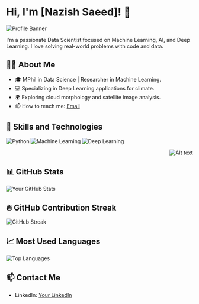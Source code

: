 # Hi, I'm [Nazish Saeed]! 👋

![Profile Banner](https://your-cdn-link.com/banner.gif)

I'm a passionate Data Scientist focused on Machine Learning, AI, and Deep Learning. I love solving real-world problems with code and data.

## 🧑‍💻 About Me
- 🎓 MPhil in Data Science | Researcher in Machine Learning.
- 💻 Specializing in Deep Learning applications for climate.
- 🌍 Exploring cloud morphology and satellite image analysis.
- 📫 How to reach me: [Email](nazish63663@gmail.com)

## 🚀 Skills and Technologies
![Python](https://img.shields.io/badge/Python-3.8-blue?logo=python&logoColor=white&style=for-the-badge)
![Machine Learning](https://img.shields.io/badge/Machine%20Learning-ML-yellow?logo=google&logoColor=white&style=for-the-badge)
![Deep Learning](https://img.shields.io/badge/Deep%20Learning-DL-ff0066?logo=tensorflow&logoColor=white&style=for-the-badge)
<p align="right">
  <img src="https://media.giphy.com/media/QDjpIL6oNCVZ4qzGs7/giphy.gif" alt="Alt text">
</p>


## 📊 GitHub Stats
![Your GitHub Stats](https://github-readme-stats.vercel.app/api?username=yourusername&show_icons=true&hide_title=true&count_private=true&theme=radical)

## 🔥 GitHub Contribution Streak
![GitHub Streak](https://github-readme-streak-stats.herokuapp.com/?user=yourusername&theme=dark&background=000000)

## 📈 Most Used Languages
![Top Languages](https://github-readme-stats.vercel.app/api/top-langs/?username=yourusername&layout=compact&theme=radical)

## 📫 Contact Me
- LinkedIn: [Your LinkedIn](https://www.linkedin.com/in/nazishsaeed/)


